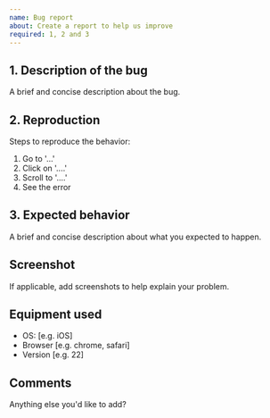```yaml
---
name: Bug report
about: Create a report to help us improve
required: 1, 2 and 3
---
```


## 1. Description of the bug

A brief and concise description about the bug.

## 2. Reproduction

Steps to reproduce the behavior:

1. Go to '...'
2. Click on '....'
3. Scroll to '....'
4. See the error

## 3. Expected behavior

A brief and concise description about what you expected to happen.

## Screenshot

If applicable, add screenshots to help explain your problem.

## Equipment used

* OS: [e.g. iOS]
* Browser [e.g. chrome, safari]
* Version [e.g. 22]

## Comments

Anything else you'd like to add?